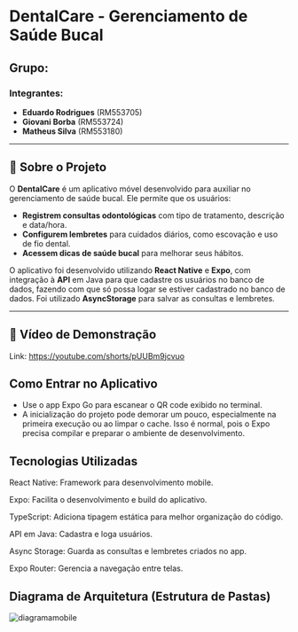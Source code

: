 # DentalCare - Gerenciamento de Saúde Bucal

## Grupo: 
### Integrantes:
- **Eduardo Rodrigues** (RM553705)
- **Giovani Borba** (RM553724)
- **Matheus Silva** (RM553180)

---

## 📝 Sobre o Projeto

O **DentalCare** é um aplicativo móvel desenvolvido para auxiliar no gerenciamento de saúde bucal. Ele permite que os usuários:

- **Registrem consultas odontológicas** com tipo de tratamento, descrição e data/hora.
- **Configurem lembretes** para cuidados diários, como escovação e uso de fio dental.
- **Acessem dicas de saúde bucal** para melhorar seus hábitos.

O aplicativo foi desenvolvido utilizando **React Native** e **Expo**, com integração à **API** em Java para que cadastre os usuários no banco de dados, fazendo com que só possa logar se estiver cadastrado no banco de dados. Foi utilizado **AsyncStorage** para salvar as consultas e lembretes.

---

## 🎥 Vídeo de Demonstração

Link: https://youtube.com/shorts/pUUBm9jcvuo





## Como Entrar no Aplicativo
- Use o app Expo Go para escanear o QR code exibido no terminal.
- A inicialização do projeto pode demorar um pouco, especialmente na primeira execução ou ao limpar o cache. Isso é normal, pois o Expo precisa compilar e preparar o ambiente de desenvolvimento.

## Tecnologias Utilizadas
React Native: Framework para desenvolvimento mobile.

Expo: Facilita o desenvolvimento e build do aplicativo.

TypeScript: Adiciona tipagem estática para melhor organização do código.

API em Java: Cadastra e loga usuários.

Async Storage: Guarda as consultas e lembretes criados no app.

Expo Router: Gerencia a navegação entre telas.

## Diagrama de Arquitetura (Estrutura de Pastas)
![diagramamobile](https://github.com/user-attachments/assets/91164bb5-8519-4c57-9927-f9d592aee8bc)
